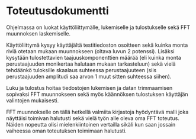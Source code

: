 # Toteutusdokumentti

Ohjelmassa on luokat käyttöliittymälle, lukemiselle ja tulostukselle sekä FFT muunnoksen laskemiselle.

Käyttöliittymä kysyy käyttäjältä testitiedoston osoitteen sekä kuinka monta riviä otetaan mukaan muunnokseen (oltava luvun 2 potenssi).
Lisäksi kysytään tulostettavien taajuuskomponenttien määrää (eli kuinka monta perustaajuuden monikertaa halutaan mukaan tarkasteluun) sekä vielä tehdäänkö tuloksille skaalaus suhteessa perustaajuuteen (siis perustaajuuden amplitudi saa arvon 1 muut sitten suhteessa siihen).

Luku ja tulostus hoitaa tiedostojen lukemisen ja datan trimmaamisen sopivaksi FFT muunnokseen sekä myös käännöksen tulostuksen käyttäjän valintojen mukaisesti.

FFT muunnokselle on tällä hetkellä valmiita kirjastoja hyödyntävä malli joka näyttäisi toimivan halutusti sekä vielä työn alle oleva oma FFT toteutus.
Näiden nopeutta olisi mielenkiintoinen vertailla sikäli kun saan jossain vaiheessa oman toteutuksen toimimaan halutusti. 
